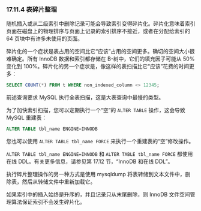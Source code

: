 ### 17.11.4 表碎片整理

随机插入或从二级索引中删除记录可能会导致索引变得碎片化。碎片化意味着索引页面在磁盘上的物理排序与页面上记录的索引排序不接近，或者在分配给索引的 64 页块中有许多未使用的页面。

碎片化的一个症状是表占用的空间比它“应该”占用的空间更多。确切的空间大小很难确定。所有 InnoDB 数据和索引都存储在 B-树中，它们的填充因子可能从 50% 变化到 100%。碎片化的另一个症状是，像这样的表扫描比它“应该”花费的时间更多：

```sql
SELECT COUNT(*) FROM t WHERE non_indexed_column <> 12345;
```


前述查询要求 MySQL 执行全表扫描，这是大表查询中最慢的类型。

为了加快索引扫描，您可以定期执行一个“空”的 `ALTER TABLE` 操作，这会导致 MySQL 重建表：

```sql
ALTER TABLE tbl_name ENGINE=INNODB
```


您也可以使用 `ALTER TABLE tbl_name FORCE` 来执行一个重建表的“空”修改操作。

`ALTER TABLE tbl_name ENGINE=INNODB` 和 `ALTER TABLE tbl_name FORCE` 都使用在线 DDL。有关更多信息，请参见第 17.12 节，“InnoDB 和在线 DDL”。

执行碎片整理操作的另一种方式是使用 mysqldump 将表转储到文本文件中，删除表，然后从转储文件中重新加载它。

如果索引中的插入始终是升序的，并且记录只从末尾删除，则 InnoDB 文件空间管理算法保证索引不会发生碎片化。